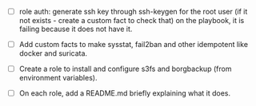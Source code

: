 - [ ] role auth: generate ssh key through ssh-keygen for the root user (if it not exists - create a custom fact to check that) on the playbook, it is failing because it does not have it.
- [ ] Add custom facts to make sysstat, fail2ban and other idempotent like docker and suricata.
- [ ] Create a role to install and configure s3fs and borgbackup (from environment variables).
- [ ] On each role, add a README.md briefly explaining what it does.

